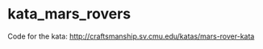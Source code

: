 kata_mars_rovers
================

Code for the kata: http://craftsmanship.sv.cmu.edu/katas/mars-rover-kata
